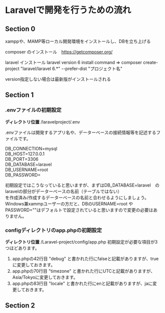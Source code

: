 <h1>Laravelで開発を行うための流れ</h1>

<h2>Section 0</h2>

xamppや、MAMP等ローカル開発環境をインストールし、DBを立ち上げる<br>

composer のインストール　https://getcomposer.org/<br>

laravel インストール laravel version 6 install command ⇒ composer create-project "laravel/laravel 6.*" --prefer-dist "プロジェクト名"<br>

version指定しない場合は最新版がインストールされる


<h2>Section 1</h2>

<h3>.envファイルの初期設定</h3>

<b>ディレクトリ位置</b> /laravelproject/.env　

.envファイルは開発するアプリ名や、データーベースの接続情報等を記述するファイルです。

DB_CONNECTION=mysql<br>
DB_HOST=127.0.0.1<br>
DB_PORT=3306<br>
DB_DATABASE=laravel<br>
DB_USERNAME=root<br>
DB_PASSWORD=<br>

初期設定ではこうなっていると思いますが、まずはDB_DATABASE=laravel　のlaravelの部分がデーターベースの名前（テーブルではない）<br>
を作成済み/作成するデーターベースの名前と合わせるようにしましょう。<br>
Windows兼xammpユーザーの方だと、DBのUSERNAME=root やPASSWORD=""はデフォルトで設定されていると思いますので変更の必要はありません。<br>

<h3>configディレクトリのapp.phpの初期設定</h3>
<b>ディレクトリ位置</b> /Laravel-project/config/app.php
初期設定が必要な項目が3つほどあります。

1. app.phpの42行目 "debug" と書かれた行にfalseと記載がありますが、trueに変更しておきます。
2. app.phpの70行目 "timezone" と書かれた行にUTCと記載がありますが、Asia/Tokyoに変更しておきます。
3. app.phpの83行目 "locale" と書かれた行にenと記載がありますが、jaに変更しておきます。


<h2>Section 2</h2>
<h3></h3>
